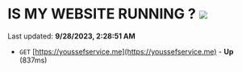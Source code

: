 # IS MY WEBSITE RUNNING ? [![](https://img.shields.io/static/v1?label=Sponsor&message=%E2%9D%A4&logo=GitHub&color=%23fe8e86)](https://github.com/sponsors/<username>)

Last updated: **9/28/2023, 2:28:51 AM**

- `GET` [https://youssefservice.me](https://youssefservice.me) - **Up** (837ms)
